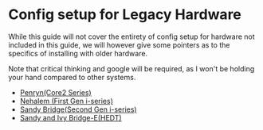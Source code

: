 # Config setup for Legacy Hardware

While this guide will not cover the entirety of config setup for hardware not included in this guide, we will however give some pointers as to the specifics of installing with older hardware.

Note that critical thinking and google will be required, as I won't be holding your hand compared to other systems.

* [Penryn(Core2 Series)](../config.plist/legacy/penryn.md)
* [Nehalem (First Gen i-series)](../config.plist/legacy/nehalem.md)
* [Sandy Bridge(Second Gen i-series)](../config.plist/legacy/sandy-bridge.md)
* [Sandy and Ivy Bridge-E(HEDT)](../config.plist/legacy/sandy-bridge-e.md)
